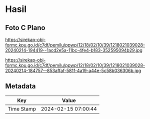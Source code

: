 # Hasil

## Foto C Plano

https://sirekap-obj-formc.kpu.go.id/c7df/pemilu/ppwp/12/18/02/10/39/1218021039028-20240214-194419--1acd2e5a-11bc-4fe4-b183-352595094b29.jpg

https://sirekap-obj-formc.kpu.go.id/c7df/pemilu/ppwp/12/18/02/10/39/1218021039028-20240214-184757--853affaf-581f-4a19-a44e-5c58b036306b.jpg


## Metadata

| Key        | Value               |
| ---------- | ------------------- |
| Time Stamp | 2024-02-15 07:00:44 |



